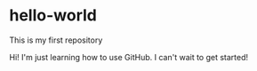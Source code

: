 # hello-world
This is my first repository

Hi! I'm just learning how to use GitHub. I can't wait to get started!
